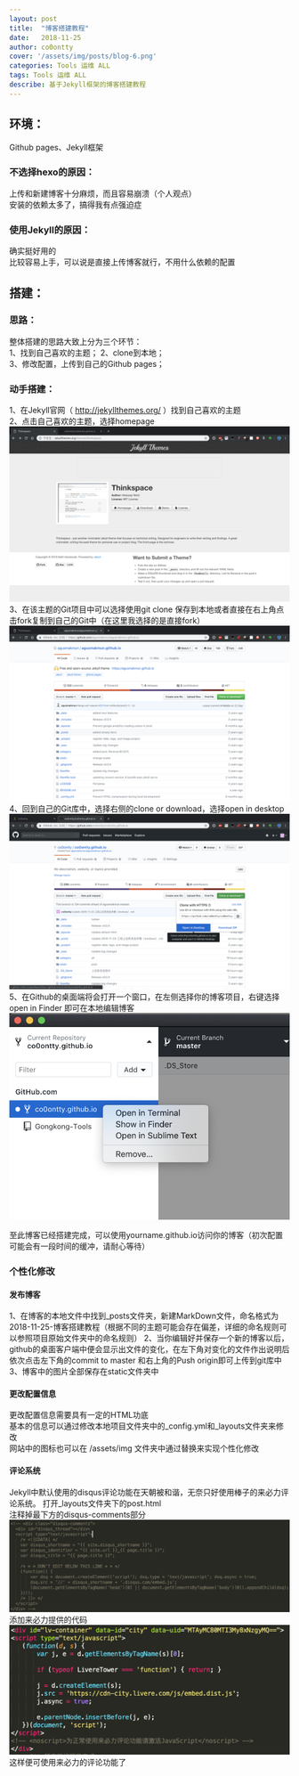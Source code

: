 ```yaml
---
layout: post
title:  "博客搭建教程"
date:   2018-11-25 
author: co0ontty
cover: '/assets/img/posts/blog-6.png'
categories: Tools 运维 ALL 
tags: Tools 运维 ALL
describe: 基于Jekyll框架的博客搭建教程
---
```


## 环境：

Github pages、Jekyll框架

### 不选择hexo的原因：

上传和新建博客十分麻烦，而且容易崩溃（个人观点）  
安装的依赖太多了，搞得我有点强迫症  

### 使用Jekyll的原因：

确实挺好用的  
比较容易上手，可以说是直接上传博客就行，不用什么依赖的配置  

## 搭建：

### 思路：

整体搭建的思路大致上分为三个环节：  
1、找到自己喜欢的主题； 
2、clone到本地；  
3、修改配置，上传到自己的Github pages；  

### 动手搭建：

1、在Jekyll官网（ http://jekyllthemes.org/ ）找到自己喜欢的主题  
2、点击自己喜欢的主题，选择homepage
![avatar](/assets/img/posts/blog-1.png)  
3、在该主题的Git项目中可以选择使用git clone 保存到本地或者直接在右上角点击fork复制到自己的Git中（在这里我选择的是直接fork）  
![avatar](/assets/img/posts/blog-2.png)  
4、回到自己的Git库中，选择右侧的clone or download，选择open in desktop  
![avatar](/assets/img/posts/blog-4.png)   
5、在Github的桌面端将会打开一个窗口，在左侧选择你的博客项目，右键选择open in Finder 即可在本地编辑博客  
![avatar](/assets/img/posts/blog-3.png)  

至此博客已经搭建完成，可以使用yourname.github.io访问你的博客（初次配置可能会有一段时间的缓冲，请耐心等待）

### 个性化修改

#### 发布博客

1、在博客的本地文件中找到_posts文件夹，新建MarkDown文件，命名格式为 2018-11-25-博客搭建教程（根据不同的主题可能会存在偏差，详细的命名规则可以参照项目原始文件夹中的命名规则） 
2、当你编辑好并保存一个新的博客以后，github的桌面客户端中便会显示出文件的变化，在左下角对变化的文件作出说明后依次点击左下角的commit to master 和右上角的Push origin即可上传到git库中  
3、博客中的图片全部保存在static文件夹中  

#### 更改配置信息

更改配置信息需要具有一定的HTML功底  
基本的信息可以通过修改本地项目文件夹中的_config.yml和_layouts文件夹来修改   
网站中的图标也可以在 /assets/img 文件夹中通过替换来实现个性化修改  

#### 评论系统

Jekyll中默认使用的disqus评论功能在天朝被和谐，无奈只好使用棒子的来必力评论系统。
打开_layouts文件夹下的post.html  
注释掉最下方的disqus-comments部分
![avatar](/assets/img/posts/blog-5.png)  
添加来必力提供的代码  
![avatar](/assets/img/posts/blog-6.png)  
这样便可使用来必力的评论功能了  
